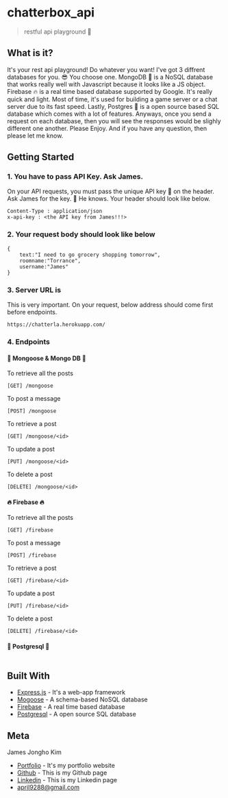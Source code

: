 # chatterbox_api
> restful api playground :whale:

## What is it?
It's your rest api playground! Do whatever you want! I've got 3 diffrent databases for you. :sunglasses: You choose one. MongoDB :evergreen_tree: is a NoSQL database that works really well with Javascript because it looks like a JS object. Firebase :fire: is a real time based database supported by Google. It's really quick and light. Most of time, it's used for building a game server or a chat server due to its fast speed. Lastly, Postgres :elephant: is a open source based SQL database which comes with a lot of features. Anyways, once you send a request on each database, then you will see the responses would be slighly different one another. Please Enjoy. And if you have any question, then please let me know.

## Getting Started

### 1. You have to pass API Key. Ask James.

On your API requests, you must pass the unique API key :key: on the header.
Ask James for the key. :key: He knows. Your header should look like below.

```
Content-Type : application/json
x-api-key : <the API key from James!!!>

```

### 2. Your request body should look like below

```
{
	text:"I need to go grocery shopping tomorrow",
	roomname:"Torrance",
	username:"James"
}
```

### 3. Server URL is 

This is very important. On your request, below address should come first before endpoints.

```
https://chatterla.herokuapp.com/
```

### 4. Endpoints

#### :evergreen_tree: Mongoose & Mongo DB :evergreen_tree:

To retrieve all the posts
```
[GET] /mongoose 
```

To post a message
```
[POST] /mongoose
```

To retrieve a post
```
[GET] /mongoose/<id>
```

To update a post
```
[PUT] /mongoose/<id>
```

To delete a post
```
[DELETE] /mongoose/<id>
```


#### :fire: Firebase :fire: 

To retrieve all the posts
```
[GET] /firebase 
```

To post a message
```
[POST] /firebase
```

To retrieve a post
```
[GET] /firebase/<id>
```

To update a post
```
[PUT] /firebase/<id>
```

To delete a post
```
[DELETE] /firebase/<id>
```

#### :elephant: Postgresql :elephant:
```
```

## Built With

* [Express.js](https://expressjs.com/) - It's a web-app framework 
* [Mogoose](https://mongoosejs.com/) - A schema-based NoSQL database
* [Firebase](https://firebase.google.com/) - A real time based database
* [Postgresql](https://www.postgresql.org/) - A open source SQL database

## Meta

James Jongho Kim 
- [Portfolio](https://april9288.github.io/) - It's my portfolio website
- [Github](https://github.com/april9288) - This is my Github page
- [Linkedin](https://www.linkedin.com/in/jongho-kim-b05618170/) - This is my Linkedin page
- april9288@gmail.com

